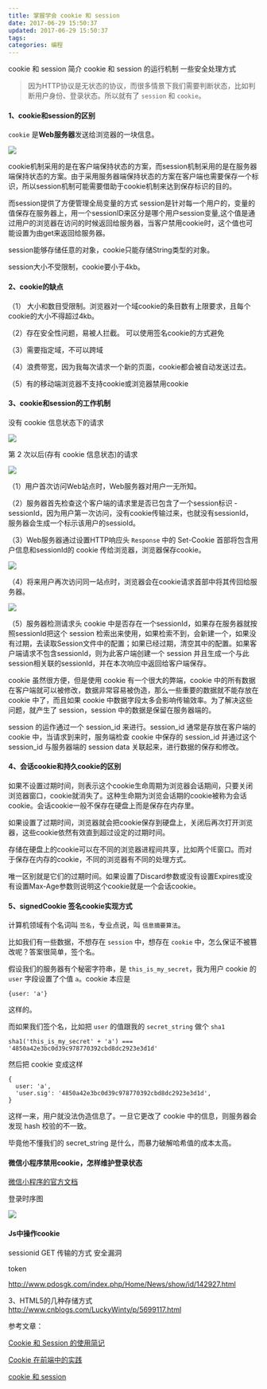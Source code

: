 ```yaml
---
title: 掌握学会 cookie 和 session
date: 2017-06-29 15:50:37
updated: 2017-06-29 15:50:37
tags:
categories: 编程
---
```


cookie 和 session 简介
cookie 和 session 的运行机制
一些安全处理方式

> 因为HTTP协议是无状态的协议，而很多情景下我们需要判断状态，比如判断用户身份、登录状态。所以就有了 `session` 和 `cookie`。

#### 1、cookie和session的区别

`cookie` 是**Web服务器**发送给浏览器的一块信息。

![](https://ws2.sinaimg.cn/large/006tNc79ly1fh27742v0uj30rc0dvn3l.jpg)

cookie机制采用的是在客户端保持状态的方案，而session机制采用的是在服务器端保持状态的方案。由于采用服务器端保持状态的方案在客户端也需要保存一个标识，所以session机制可能需要借助于cookie机制来达到保存标识的目的。

而session提供了方便管理全局变量的方式 session是针对每一个用户的，变量的值保存在服务器上，用一个sessionID来区分是哪个用户session变量,这个值是通过用户的浏览器在访问的时候返回给服务器，当客户禁用cookie时，这个值也可能设置为由get来返回给服务器。

session能够存储任意的对象，cookie只能存储String类型的对象。

session大小不受限制，cookie要小于4kb。

#### 2、cookie的缺点

（1） 大小和数目受限制。浏览器对一个域cookie的条目数有上限要求，且每个cookie的大小不得超过4kb。

（2）存在安全性问题，易被人拦截。 可以使用签名cookie的方式避免

（3）需要指定域，不可以跨域

（4）浪费带宽，因为我每次请求一个新的页面，cookie都会被自动发送过去。

（5）有的移动端浏览器不支持cookie或浏览器禁用cookie

#### 3、cookie和session的工作机制

没有 cookie 信息状态下的请求

![](https://ws4.sinaimg.cn/large/006tNc79ly1fh27c8ahoqj31210hntht.jpg)

第 2 次以后(存有 cookie 信息状态)的请求

![](https://ws4.sinaimg.cn/large/006tNc79ly1fh27cfbiaij311i0fpqai.jpg)

（1）用户首次访问Web站点时，Web服务器对用户一无所知。

（2）服务器首先检查这个客户端的请求里是否已包含了一个session标识 - sessionId，因为用户第一次访问，没有cookie传输过来，也就没有sessionId，服务器会生成一个标示该用户的sessioId。

（3）Web服务器通过设置HTTP响应头 `Response` 中的 Set-Cookie 首部将包含用户信息和sessionId的 cookie 传给浏览器，浏览器保存cookie。

![](https://ws4.sinaimg.cn/large/006tNc79ly1fh285odj67j30x40ndwj1.jpg)

（4）将来用户再次访问同一站点时，浏览器会在cookie请求首部中将其传回给服务器。

![](https://ws4.sinaimg.cn/large/006tNc79ly1fh286d3wnzj30ju0c7q63.jpg)

（5）服务器检测请求头 cookie 中是否存在一个sessionId，如果存在服务器就按照sessionId把这个 session 检索出来使用，如果检索不到，会新建一个，如果没有过期，去读取Session文件中的配置；如果已经过期，清空其中的配置。如果客户端请求不包含sessionId，则为此客户端创建一个 session 并且生成一个与此session相关联的sessionId，并在本次响应中返回给客户端保存。

cookie 虽然很方便，但是使用 cookie 有一个很大的弊端，cookie 中的所有数据在客户端就可以被修改，数据非常容易被伪造，那么一些重要的数据就不能存放在 cookie 中了，而且如果 cookie 中数据字段太多会影响传输效率。为了解决这些问题，就产生了 session，session 中的数据是保留在服务器端的。

session 的运作通过一个 session_id 来进行。session_id 通常是存放在客户端的 cookie 中，当请求到来时，服务端检查 cookie 中保存的 session_id 并通过这个 session_id 与服务器端的 session data 关联起来，进行数据的保存和修改。

#### 4、会话cookie和持久cookie的区别

如果不设置过期时间，则表示这个cookie生命周期为浏览器会话期间，只要关闭浏览器窗口，cookie就消失了。这种生命期为浏览会话期的cookie被称为会话cookie。会话cookie一般不保存在硬盘上而是保存在内存里。

如果设置了过期时间，浏览器就会把cookie保存到硬盘上，关闭后再次打开浏览器，这些cookie依然有效直到超过设定的过期时间。

存储在硬盘上的cookie可以在不同的浏览器进程间共享，比如两个IE窗口。而对于保存在内存的cookie，不同的浏览器有不同的处理方式。

唯一区别就是它们的过期时间。如果设置了Discard参数或没有设置Expires或没有设置Max-Age参数则说明这个cookie就是一个会话cookie。

#### 5、signedCookie 签名cookie实现方式

计算机领域有个名词叫 `签名`，专业点说，叫 `信息摘要算法`。

比如我们有一些数据，不想存在 `session` 中，想存在 `cookie` 中，怎么保证不被篡改呢？答案很简单，签个名。

假设我们的服务器有个秘密字符串，是 `this_is_my_secret`，我为用户 cookie 的 `user` 字段设置了个值 `a`。cookie 本应是

```
{user: 'a'}
```
这样的。

而如果我们签个名，比如把 `user` 的值跟我的 `secret_string` 做个 `sha1`

```
sha1('this_is_my_secret' + 'a') === '4850a42e3bc0d39c978770392cbd8dc2923e3d1d'
```

然后把 cookie 变成这样
```
{
  user: 'a',
  'user.sig': '4850a42e3bc0d39c978770392cbd8dc2923e3d1d',
}
```
这样一来，用户就没法伪造信息了。一旦它更改了 cookie 中的信息，则服务器会发现 hash 校验的不一致。

毕竟他不懂我们的 secret_string 是什么，而暴力破解哈希值的成本太高。

#### 微信小程序禁用cookie，怎样维护登录状态

[微信小程序的官方文档](https://mp.weixin.qq.com/debug/wxadoc/dev/api/api-login.html)

登录时序图

![](https://mp.weixin.qq.com/debug/wxadoc/dev/image/login.png?t=201758)

#### Js中操作cookie

sessionid GET 传输的方式 安全漏洞

token

http://www.pdosgk.com/index.php/Home/News/show/id/142927.html


3、HTML5的几种存储方式 http://www.cnblogs.com/LuckyWinty/p/5699117.html

参考文章：

[Cookie 和 Session 的使用简记](http://mertensming.github.io/2016/10/19/cookie-session/)

[Cookie 在前端中的实践](http://mertensming.github.io/2016/10/20/practice-cookie/)

[cookie 和 session](http://wiki.jikexueyuan.com/project/node-lessons/cookie-session.html)
